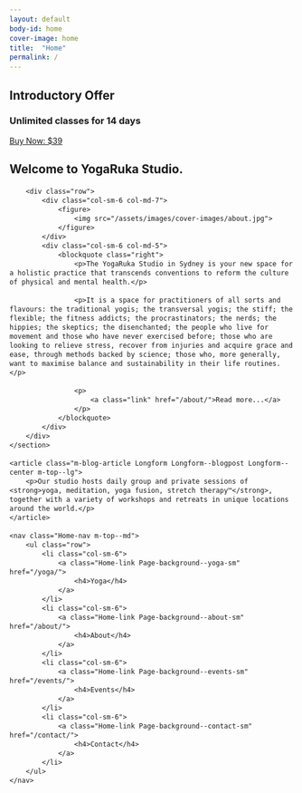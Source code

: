 ```yaml
---
layout: default
body-id: home
cover-image: home
title:  "Home"
permalink: /
---
```


<section class="Hero Retreat-hero">
	<div class="Hero-text u-text-antialiase u-text-center">
		<h1>Introductory Offer</h1>
		<h3>Unlimited classes for 14 days</h3>
		<a class="button m-top--md" href="/yoga">Buy Now: $39</a>
	</div>
</section>

<div class="Page-content">
	<section>
		<h2 class="m-bottom--md">Welcome to YogaRuka Studio.</h2>

		<div class="row">
			<div class="col-sm-6 col-md-7">
				<figure>
					<img src="/assets/images/cover-images/about.jpg">
				</figure>
			</div>
			<div class="col-sm-6 col-md-5">
				<blockquote class="right">
					<p>The YogaRuka Studio in Sydney is your new space for a holistic practice that transcends conventions to reform the culture of physical and mental health.</p>

					<p>It is a space for practitioners of all sorts and flavours: the traditional yogis; the transversal yogis; the stiff; the flexible; the fitness addicts; the procrastinators; the nerds; the hippies; the skeptics; the disenchanted; the people who live for movement and those who have never exercised before; those who are looking to relieve stress, recover from injuries and acquire grace and ease, through methods backed by science; those who, more generally, want to maximise balance and sustainability in their life routines.</p>

					<p>
						<a class="link" href="/about/">Read more...</a>
					</p>
				</blockquote>
			</div>
		</div>
	</section>

	<article class="m-blog-article Longform Longform--blogpost Longform--center m-top--lg">
		<p>Our studio hosts daily group and private sessions of <strong>yoga, meditation, yoga fusion, stretch therapy™</strong>, together with a variety of workshops and retreats in unique locations around the world.</p>
	</article>

	<nav class="Home-nav m-top--md">
		<ul class="row">
			<li class="col-sm-6">
				<a class="Home-link Page-background--yoga-sm" href="/yoga/">
					<h4>Yoga</h4>
				</a>
			</li>
			<li class="col-sm-6">
				<a class="Home-link Page-background--about-sm" href="/about/">
					<h4>About</h4>
				</a>
			</li>
			<li class="col-sm-6">
				<a class="Home-link Page-background--events-sm" href="/events/">
					<h4>Events</h4>
				</a>
			</li>
			<li class="col-sm-6">
				<a class="Home-link Page-background--contact-sm" href="/contact/">
					<h4>Contact</h4>
				</a>
			</li>
		</ul>
	</nav>
</div>

